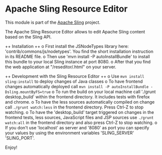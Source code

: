# Apache Sling Resource Editor

This module is part of the [Apache Sling](https://sling.apache.org) project.

The Apache Sling Resource Editor allows to edit Apache Sling content based on the Sling API. 

++ Installation ++
o First install the JSNodeTypes library here: 'contrib/commons/js/nodetypes'. You find the short installation instruction in its README file.
o Then use 'mvn install -P autoInstallBundle' to install this bundle to your local Sling instance at port 8080. 
o After that you find the web application at "/reseditor/.html" on your server.

++ Development with the Sling Resource Editor ++
o Use `mvn install sling:install` to deploy changes of Java classes
o To have frontend changes automatically deployed call `mvn install -P autoInstallBundle -Dsling.mountByFS=true`
o To run the build on your local machine call './grunt desktop_build' within the frontend directory. It includes tests with firefox and chrome.
o To have the less sources automatically compiled on change call `./grunt watch:less` in the frontend directory. Press Ctrl-Z to stop watching.
o To have the 'desktop_build' target triggered on changes in the frontend tests, less sources, JavaScript files and JSP sources use `./grunt watch:all` in the frontend directory and also press Ctrl-Z to stop watching.
o If you don't use 'localhost' as server and '8080' as port you can specify your values by using the environment variables 'SLING_SERVER' 'SLING_PORT'.

Enjoy!
